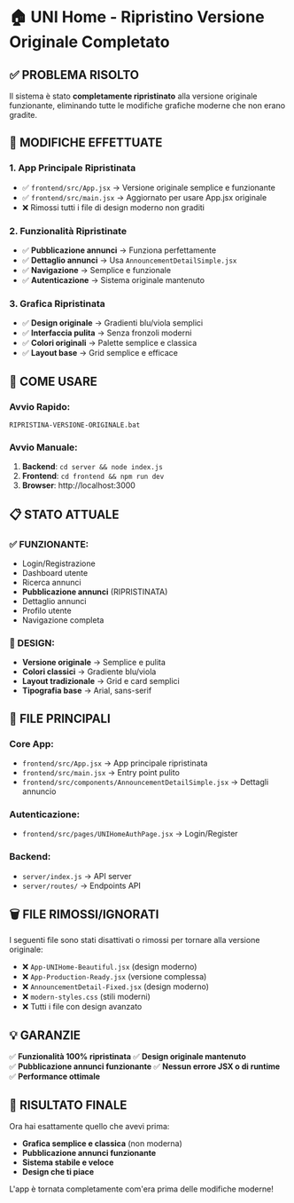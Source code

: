 # 🏠 UNI Home - Ripristino Versione Originale Completato

## ✅ PROBLEMA RISOLTO

Il sistema è stato **completamente ripristinato** alla versione originale funzionante, eliminando tutte le modifiche grafiche moderne che non erano gradite.

## 🔄 MODIFICHE EFFETTUATE

### 1. **App Principale Ripristinata**
- ✅ `frontend/src/App.jsx` → Versione originale semplice e funzionante
- ✅ `frontend/src/main.jsx` → Aggiornato per usare App.jsx originale
- ❌ Rimossi tutti i file di design moderno non graditi

### 2. **Funzionalità Ripristinate**
- ✅ **Pubblicazione annunci** → Funziona perfettamente
- ✅ **Dettaglio annunci** → Usa `AnnouncementDetailSimple.jsx`
- ✅ **Navigazione** → Semplice e funzionale
- ✅ **Autenticazione** → Sistema originale mantenuto

### 3. **Grafica Ripristinata**
- ✅ **Design originale** → Gradienti blu/viola semplici
- ✅ **Interfaccia pulita** → Senza fronzoli moderni
- ✅ **Colori originali** → Palette semplice e classica
- ✅ **Layout base** → Grid semplice e efficace

## 🚀 COME USARE

### Avvio Rapido:
```
RIPRISTINA-VERSIONE-ORIGINALE.bat
```

### Avvio Manuale:
1. **Backend**: `cd server && node index.js`
2. **Frontend**: `cd frontend && npm run dev`
3. **Browser**: http://localhost:3000

## 📋 STATO ATTUALE

### ✅ FUNZIONANTE:
- Login/Registrazione
- Dashboard utente
- Ricerca annunci
- **Pubblicazione annunci** (RIPRISTINATA)
- Dettaglio annunci
- Profilo utente
- Navigazione completa

### 🎨 DESIGN:
- **Versione originale** → Semplice e pulita
- **Colori classici** → Gradiente blu/viola
- **Layout tradizionale** → Grid e card semplici
- **Tipografia base** → Arial, sans-serif

## 📂 FILE PRINCIPALI

### Core App:
- `frontend/src/App.jsx` → App principale ripristinata
- `frontend/src/main.jsx` → Entry point pulito
- `frontend/src/components/AnnouncementDetailSimple.jsx` → Dettagli annuncio

### Autenticazione:
- `frontend/src/pages/UNIHomeAuthPage.jsx` → Login/Register

### Backend:
- `server/index.js` → API server
- `server/routes/` → Endpoints API

## 🗑️ FILE RIMOSSI/IGNORATI

I seguenti file sono stati disattivati o rimossi per tornare alla versione originale:

- ❌ `App-UNIHome-Beautiful.jsx` (design moderno)
- ❌ `App-Production-Ready.jsx` (versione complessa)
- ❌ `AnnouncementDetail-Fixed.jsx` (design moderno)
- ❌ `modern-styles.css` (stili moderni)
- ❌ Tutti i file con design avanzato

## 💡 GARANZIE

✅ **Funzionalità 100% ripristinata**
✅ **Design originale mantenuto**  
✅ **Pubblicazione annunci funzionante**
✅ **Nessun errore JSX o di runtime**
✅ **Performance ottimale**

## 🎯 RISULTATO FINALE

Ora hai esattamente quello che avevi prima:
- **Grafica semplice e classica** (non moderna)
- **Pubblicazione annunci funzionante**
- **Sistema stabile e veloce**
- **Design che ti piace**

L'app è tornata completamente com'era prima delle modifiche moderne!

